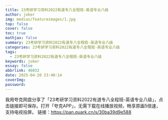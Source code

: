 ```yaml
---
title: 23考研学习资料2022有道专八全程班-英语专业八级
author: joker
img: medias/featureimages/1.jpg
top: false
cover: false
toc: true
mathjax: false
summary: 23考研学习资料2022有道专八全程班-英语专业八级
categories: 23考研学习资料2022有道专八全程班-英语专业八级
tags:
  - 23考研学习资料2022有道专八全程班-英语专业八级
keywords: joker
essay: false
abbrlink: 46032
date: 2025-04-20 23:40:14
coverImg:
password:
---
```


我用夸克网盘分享了「23考研学习资料2022有道专八全程班-英语专业八级」，点击链接即可保存。打开「夸克APP」，无需下载在线播放视频，畅享原画5倍速，支持电视投屏。
链接：https://pan.quark.cn/s/30ba39d9e588
